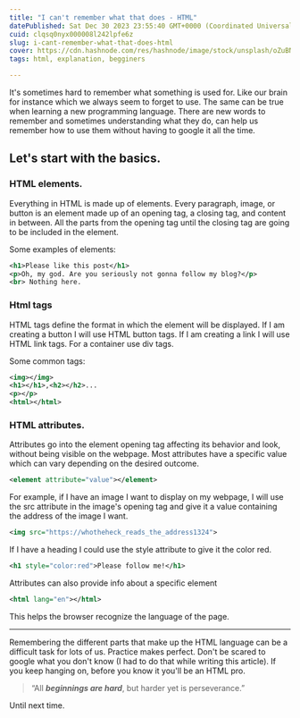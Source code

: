 ```yaml
---
title: "I can't remember what that does - HTML"
datePublished: Sat Dec 30 2023 23:55:40 GMT+0000 (Coordinated Universal Time)
cuid: clqsq0nyx000008l242lpfe6z
slug: i-cant-remember-what-that-does-html
cover: https://cdn.hashnode.com/res/hashnode/image/stock/unsplash/oZuBNC-6E2s/upload/0a0d252214ff2aa1f48b39e8c36432b7.jpeg
tags: html, explanation, begginers

---
```


It's sometimes hard to remember what something is used for. Like our brain for instance which we always seem to forget to use. The same can be true when learning a new programming language. There are new words to remember and sometimes understanding what they do, can help us remember how to use them without having to google it all the time.

## Let's start with the basics.

### HTML elements.

Everything in HTML is made up of elements. Every paragraph, image, or button is an element made up of an opening tag, a closing tag, and content in between. All the parts from the opening tag until the closing tag are going to be included in the element.

Some examples of elements:

```xml
<h1>Please like this post</h1>
<p>Oh, my god. Are you seriously not gonna follow my blog?</p>
<br> Nothing here.
```

### Html tags

HTML tags define the format in which the element will be displayed. If I am creating a button I will use HTML button tags. If I am creating a link I will use HTML link tags. For a container use div tags.

Some common tags:

```xml
<img></img>
<h1></h1>,<h2></h2>...
<p></p>
<html></html>
```

### HTML attributes.

Attributes go into the element opening tag affecting its behavior and look, without being visible on the webpage. Most attributes have a specific value which can vary depending on the desired outcome.

```xml
<element attribute="value"></element>
```

For example, if I have an image I want to display on my webpage, I will use the src attribute in the image's opening tag and give it a value containing the address of the image I want.

```xml
<img src="https://whotheheck_reads_the_address1324">
```

If I have a heading I could use the style attribute to give it the color red.

```xml
<h1 style="color:red">Please follow me!</h1>
```

Attributes can also provide info about a specific element

```xml
<html lang="en"></html>
```

This helps the browser recognize the language of the page.

---

Remembering the different parts that make up the HTML language can be a difficult task for lots of us. Practice makes perfect. Don't be scared to google what you don't know (I had to do that while writing this article). If you keep hanging on, before you know it you'll be an HTML pro.

> “All ***beginnings are hard***, but harder yet is perseverance.”

Until next time.